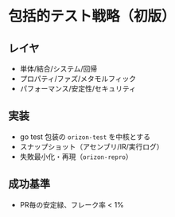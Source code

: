 # 包括的テスト戦略（初版）

## レイヤ
- 単体/結合/システム/回帰
- プロパティ/ファズ/メタモルフィック
- パフォーマンス/安定性/セキュリティ

## 実装
- go test 包装の `orizon-test` を中核とする
- スナップショット（アセンブリ/IR/実行ログ）
- 失敗最小化・再現（`orizon-repro`）

## 成功基準
- PR毎の安定緑、フレーク率 < 1%
